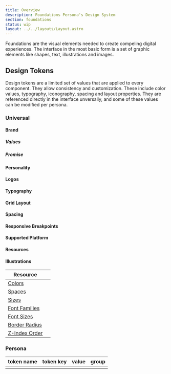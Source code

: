 ```yaml
---
title: Overview
description: Foundations Persona's Design System
section: foundations
status: wip
layout: ../../layouts/Layout.astro
---
```


Foundations are the visual elements needed to create compeling digital experiences. The interface in the most basic form is a set of graphic elements like shapes, text, illustrations and images.

## Design Tokens

Design tokens are a limited set of values that are applied to every component. They allow consistency and customization. These include color values, typography, iconography, spacing and layout properties. They are referenced directly in the interface unversally, and some of these values can be modified per persona.


### Universal

#### Brand
##### Values
##### Promise

#### Personality
#### Logos
#### Typography
#### Grid Layout
#### Spacing
#### Responsive Breakpoints
#### Supported Platform
#### Resources
#### Illustrations


| Resource | |
| --- | --- |
| [Colors](foundations/universal#colors) | |
| [Spaces](foundations/universal#spaces) | |
| [Sizes](foundations/universal#sizes) | |
| [Font Families](foundations/universal#font-families) | |
| [Font Sizes](foundations/universal#font-sizes) | |
| [Border Radius](foundations/universal#border-radius) | |
| [Z-Index Order](foundations/universal#z-index-order) | |


### Persona


| token name | token key | value | group |
| --- | --- | --- | --- |
| | | |  |
